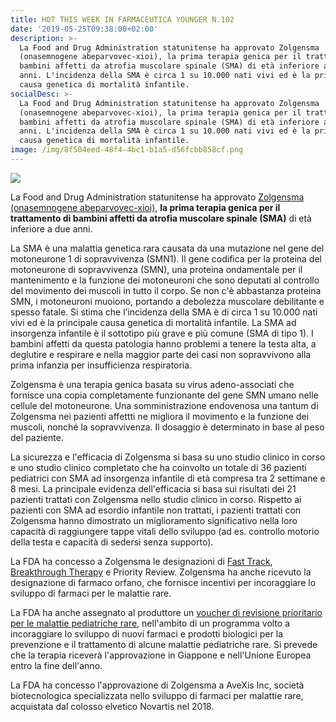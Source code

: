```yaml
---
title: HOT THIS WEEK IN FARMACEUTICA YOUNGER N.102
date: '2019-05-25T09:38:00+02:00'
description: >-
  La Food and Drug Administration statunitense ha approvato Zolgensma
  (onasemnogene abeparvovec-xioi), la prima terapia genica per il trattamento di
  bambini affetti da atrofia muscolare spinale (SMA) di età inferiore a due
  anni. L'incidenza della SMA è circa 1 su 10.000 nati vivi ed è la principale
  causa genetica di mortalità infantile. 
socialDesc: >-
  La Food and Drug Administration statunitense ha approvato Zolgensma
  (onasemnogene abeparvovec-xioi), la prima terapia genica per il trattamento di
  bambini affetti da atrofia muscolare spinale (SMA) di età inferiore a due
  anni. L'incidenza della SMA è circa 1 su 10.000 nati vivi ed è la principale
  causa genetica di mortalità infantile.
image: /img/8f504eed-48f4-4bc1-b1a5-d56fcbb858cf.png
---
```

![](/img/8f504eed-48f4-4bc1-b1a5-d56fcbb858cf.png)

La Food and Drug Administration statunitense ha approvato [Zolgensma (onasemnogene abeparvovec-xioi)](https://www.fda.gov/news-events/press-announcements/fda-approves-innovative-gene-therapy-treat-pediatric-patients-spinal-muscular-atrophy-rare-disease), **la prima terapia genica per il trattamento di bambini affetti da atrofia muscolare spinale (SMA)** di età inferiore a due anni. 

La SMA è una malattia genetica rara causata da una mutazione nel gene del motoneurone 1 di sopravvivenza (SMN1). Il gene codifica per la proteina del motoneurone di sopravvivenza (SMN), una proteina ondamentale per il mantenimento e la funzione dei motoneuroni che sono deputati al  controllo del movimento dei muscoli in tutto il corpo. Se non c'è abbastanza proteina SMN, i motoneuroni muoiono, portando a debolezza muscolare debilitante e spesso fatale. Si stima che l’incidenza della SMA è di circa 1 su 10.000 nati vivi ed è la principale causa genetica di mortalità infantile. La SMA ad insorgenza infantile è il sottotipo più grave e più comune (SMA di tipo 1). I bambini affetti da questa patologia hanno problemi a tenere la testa alta, a deglutire e respirare e nella maggior parte dei casi non sopravvivono alla prima infanzia per insufficienza respiratoria. 

Zolgensma è una terapia genica basata su virus adeno-associati che fornisce una copia completamente funzionante del gene SMN umano nelle cellule del motoneurone. Una somministrazione endovenosa una tantum di Zolgensma nei pazienti affettti ne migliora il movimento e la funzione dei muscoli, nonché la sopravvivenza. Il dosaggio è determinato in base al peso del paziente.

La sicurezza e l'efficacia di Zolgensma si basa su uno studio clinico in corso e uno studio clinico completato che ha coinvolto un totale di 36 pazienti pediatrici con SMA ad insorgenza infantile di età compresa tra 2 settimane e 8 mesi. La principale evidenza dell'efficacia si basa sui risultati dei 21 pazienti trattati con Zolgensma nello studio clinico in corso. Rispetto ai pazienti con SMA ad esordio infantile non trattati, i pazienti trattati con Zolgensma hanno dimostrato un miglioramento significativo nella loro capacità di raggiungere tappe vitali dello sviluppo (ad es. controllo motorio della testa e capacità di sedersi senza supporto).

La FDA ha concesso a Zolgensma le designazioni di [Fast Track](https://www.farmaceuticayounger.science/blog/2019/05/fast-track/), [Breakthrough Therapy](https://www.farmaceuticayounger.science/blog/2019/05/fast-track/) e Priority Review. Zolgensma ha anche ricevuto la designazione di farmaco orfano, che fornisce incentivi per incoraggiare lo sviluppo di farmaci per le malattie rare.

La FDA ha anche assegnato al produttore un [voucher di revisione prioritario per le malattie pediatriche rare](https://www.fda.gov/industry/developing-products-rare-diseases-conditions/rare-pediatric-disease-rpd-designation-program), nell'ambito di un programma volto a incoraggiare lo sviluppo di nuovi farmaci e prodotti biologici per la prevenzione e il trattamento di alcune malattie pediatriche rare. Si prevede che la terapia riceverà l'approvazione in Giappone e nell'Unione Europea entro la fine dell'anno.

La FDA ha concesso l'approvazione di Zolgensma a AveXis Inc, società biotecnologica specializzata nello sviluppo di farmaci per malattie rare, acquistata dal colosso elvetico Novartis nel 2018.

